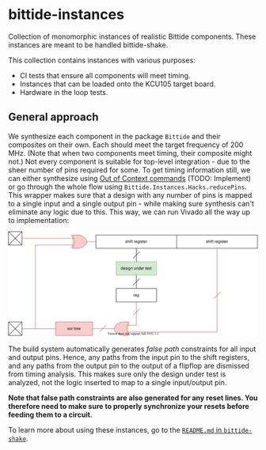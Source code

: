 <!--
SPDX-FileCopyrightText: 2022 Google LLC

SPDX-License-Identifier: Apache-2.0
-->

# bittide-instances
Collection of monomorphic instances of realistic Bittide components. These instances are meant
to be handled bittide-shake.

This collection contains instances with various purposes:
* CI tests that ensure all components will meet timing.
* Instances that can be loaded onto the KCU105 target board.
* Hardware in the loop tests.

## General approach
We synthesize each component in the package `Bittide` and their composites on their own. Each should meet the target frequency of 200 MHz. (Note that when two components meet timing, their composite might not.) Not every component is suitable for top-level integration - due to the sheer number of pins required for some. To get timing information still, we can either synthesize using [Out of Context commands](https://docs.xilinx.com/r/2021.2-English/ug905-vivado-hierarchical-design/Synthesis?tocId=vkakVL_suw7wlNgcaeVIYQ) (TODO: Implement) or go through the whole flow using `Bittide.Instances.Hacks.reducePins`. This wrapper makes sure that a design with any number of pins is mapped to a single input and a single output pin - while making sure synthesis can't eliminate any logic due to this. This way, we can run Vivado all the way up to implementation:

![reducePins architecture](imgs/reducePins.svg)

The build system automatically generates _false path_ constraints for all input and output pins. Hence, any paths from the input pin to the shift registers, and any paths from the output pin to the output of a flipflop are dismissed from timing analysis. This makes sure only the design under test is analyzed, not the logic inserted to map to a single input/output pin.

**Note that false path constraints are also generated for any reset lines. You therefore need to make sure to properly synchronize your resets before feeding them to a circuit.**

To learn more about using these instances, go to the [`README.md` in `bittide-shake`](../bittide-shake/README.md).
